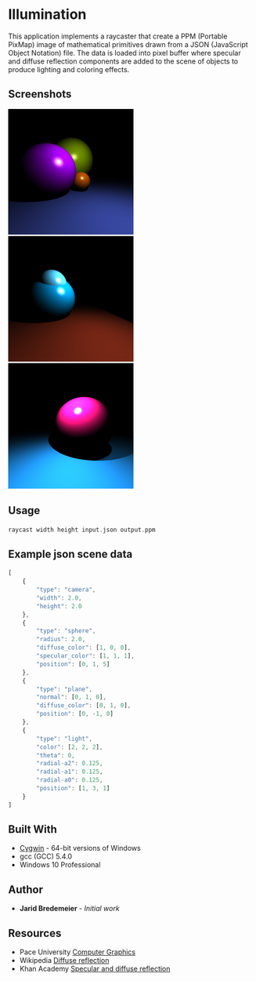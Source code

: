 # Illumination
This application implements a raycaster that create a PPM (Portable PixMap) image of mathematical primitives drawn from a JSON (JavaScript Object Notation) file. The data is loaded into pixel buffer where specular and diffuse reflection components are added to the scene of objects to produce lighting and coloring effects.
 
## Screenshots
<img src="https://github.com/jbredeme/Illumination/blob/master/example/png/example01.png" width="256"> <img src="https://github.com/jbredeme/Illumination/blob/master/example/png/example02.png" width="256"> <img src="https://github.com/jbredeme/Illumination/blob/master/example/png/example03.png" width="256">

## Usage
```c
raycast width height input.json output.ppm
```

## Example json scene data
```javascript
[
	{
		"type": "camera",
		"width": 2.0,
		"height": 2.0
	},
	{
		"type": "sphere",
		"radius": 2.0,
		"diffuse_color": [1, 0, 0],
		"specular_color": [1, 1, 1],
		"position": [0, 1, 5]
	},
	{
		"type": "plane",
		"normal": [0, 1, 0],
		"diffuse_color": [0, 1, 0],
		"position": [0, -1, 0]
	},
	{
		"type": "light",
		"color": [2, 2, 2],
		"theta": 0,
		"radial-a2": 0.125,
		"radial-a1": 0.125,
		"radial-a0": 0.125,
		"position": [1, 3, 1]
	}
]
```
## Built With
* [Cygwin](https://cygwin.com/index.html) - 64-bit versions of Windows
* gcc (GCC) 5.4.0
* Windows 10 Professional

## Author
* **Jarid Bredemeier** - *Initial work*

## Resources
* Pace University [Computer Graphics]
* Wikipedia [Diffuse reflection]
* Khan Academy [Specular and diffuse reflection]

[Computer Graphics]: http://www.siggraph.org/education/materials/HyperGraph/raytrace/rtinter0.htm
[Diffuse reflection]: https://en.wikipedia.org/wiki/Diffuse_reflection
[Specular and diffuse reflection]: https://www.khanacademy.org/science/physics/geometric-optics/reflection-refraction/v/specular-and-diffuse-reflection
